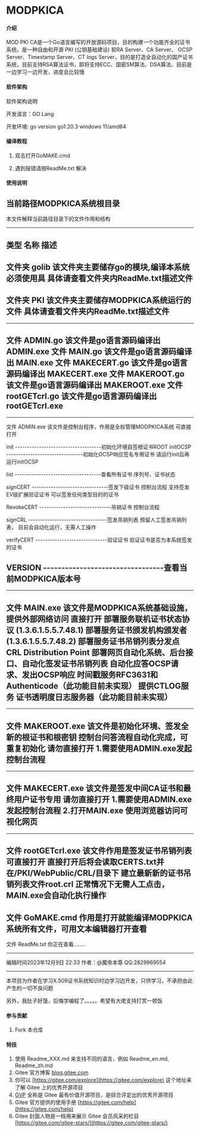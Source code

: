 # MODPKICA

#### 介绍
MOD PKI CA是一个Go语言编写的开放源码项目，目的构建一个功能齐全的证书系统。是一种自由和开源 PKI (公钥基础建设) 软RA Server、CA Server、 OCSP Server、Timestamp Server、CT logs Server，目的是打造全自动化的国产证书系统，目前支持RSA算法证书，即将支持ECC、国密SM算法、DSA算法、目前是一边学习一边开发，进度会比较慢

#### 软件架构
软件架构说明

开发语言：GO Lang

开发环境: go version go1.20.3 windows 11/amd64

#### 编译教程

1.  双击打开GoMAKE.cmd

2.  遇到报错请按ReadMe.txt 解决


#### 使用说明

当前路径MODPKICA系统根目录
--------------------------------
本文件解释当前路径目录下的文件作用和结构
****************************************************************
类型      名称      描述 
----------------------------------------------------------------
文件夹     golib      该文件夹主要储存go的模块,编译本系统必须使用具
					 具体请查看文件夹内ReadMe.txt描述文件
-----------------------------------------------------------------
文件夹     PKI        该文件夹主要储存MODPKICA系统运行的文件
				     具体请查看文件夹内ReadMe.txt描述文件
-------------------------------------------------------------------
-------------------------------------------------------------------
文件     ADMIN.go       该文件是go语言源码编译出 ADMIN.exe 
文件     MAIN.go        该文件是go语言源码编译出 MAIN.exe 
文件     MAKECERT.go    该文件是go语言源码编译出 MAKECERT.exe 
文件     MAKEROOT.go    该文件是go语言源码编译出 MAKEROOT.exe 
文件     rootGETcrl.go  该文件是go语言源码编译出 rootGETcrl.exe 
-------------------------------------------------------------------
-------------------------------------------------------------------
文件  ADMIN.exe      该文件是控制台程序，作用是全权管理MODPKICA系统 可直接打开

init ------------------------------------初始化环境自签根证书ROOT
initOCSP --------------------------------初始化OCSP响应签名专用证书
										 请运行init后再运行initOCSP
										 
list ------------------------------------查看所有证书 序列号、证书状态

signCERT --------------------------------签发下级证书  控制台流程
										 支持签发EV级扩展验证证书
										 可以签发任何类型目的的证书
										 
RevokeCERT ------------------------------吊销证书     控制台流程

signCRL ---------------------------------签发吊销列表 预留人工签发吊销列表，
										 目前会自动化运行，无需人工操作
										 
verifyCERT ------------------------------验证证书
										 验证证书是否为本系统签发的证书
										 
VERSION ---------------------------------查看当前MODPKICA版本号
-------------------------------------------------------------------
-------------------------------------------------------------------
文件   MAIN.exe      该文件是MODPKICA系统基础设施，提供外部网络访问 直接打开
					 部署服务联机证书状态协议 (1.3.6.1.5.5.7.48.1)
					 部署服务证书颁发机构颁发者 (1.3.6.1.5.5.7.48.2)
					 部署服务证书吊销列表分发点 CRL Distribution Point
					 部署网页自动化系统、后台接口、自动化签发证书吊销列表
					 自动化应答OCSP请求、发出OCSP响应
					 时间戳服务RFC3631和Authenticode（此功能目前未实现）
					 提供CTLOG服务 证书透明度日志服务器（此功能目前未实现）
-------------------------------------------------------------------
-------------------------------------------------------------------
文件   MAKEROOT.exe  该文件是初始化环境、签发全新的根证书和根密钥
					控制台问答流程自动化完成，可重复初始化
					请勿直接打开 1.需要使用ADMIN.exe发起控制台流程
-------------------------------------------------------------------
-------------------------------------------------------------------	
文件   MAKECERT.exe  该文件是签发中间CA证书和最终用户证书专用
					请勿直接打开 1.需要使用ADMIN.exe 发起控制台流程
							   2.打开MAIN.exe 使用浏览器访问可视化网页
-------------------------------------------------------------------
-------------------------------------------------------------------	
文件   rootGETcrl.exe    该文件作用是签发证书吊销列表 可直接打开
					    直接打开后将会读取CERTS.txt并在/PKI/WebPublic/CRL/目录下
					    建立最新新的证书吊销列表文件root.crl 
						正常情况下无需人工点击，MAIN.exe会自动化执行操作						
-------------------------------------------------------------------
文件   GoMAKE.cmd     作用是打开就能编译MODPKICA系统所有文件，可用文本编辑器打开查看   
-------------------------------------------------------------------

文件   ReadMe.txt     你正在查看........

-------------------------------------------------------------------
编辑时间2023年12月9日 22:33   作者：@魔帝本尊  QQ:2829969554
**********************************************************************

本项目为作者在学习X.509证书系统知识时边学习边开发，只供学习，不承担由此产生的一切不良问题

另外，我肚子好饿，后悔学编程了。。。。。希望有大佬支持打赏一顿饭


#### 参与贡献

1.  Fork 本仓库


#### 特技

1.  使用 Readme\_XXX.md 来支持不同的语言，例如 Readme\_en.md, Readme\_zh.md
2.  Gitee 官方博客 [blog.gitee.com](https://blog.gitee.com)
3.  你可以 [https://gitee.com/explore](https://gitee.com/explore) 这个地址来了解 Gitee 上的优秀开源项目
4.  [GVP](https://gitee.com/gvp) 全称是 Gitee 最有价值开源项目，是综合评定出的优秀开源项目
5.  Gitee 官方提供的使用手册 [https://gitee.com/help](https://gitee.com/help)
6.  Gitee 封面人物是一档用来展示 Gitee 会员风采的栏目 [https://gitee.com/gitee-stars/](https://gitee.com/gitee-stars/)
